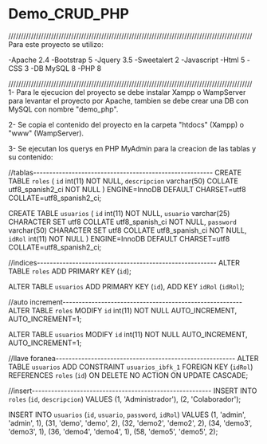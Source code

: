 # Demo_CRUD_PHP


/////////////////////////////////////////////////////////////////////////////////////////////////
Para este proyecto se utilizo:

-Apache 2.4
-Bootstrap 5
-Jquery 3.5
-Sweetalert 2
-Javascript
-Html 5
-CSS 3
-DB MySQL 8
-PHP 8


/////////////////////////////////////////////////////////////////////////////////////////////////
1- Para le ejecucion del proyecto se debe instalar Xampp o WampServer para levantar el proyecto por Apache, tambien se debe crear una DB con MySQL con nombre "demo_php".

2- Se copia el contenido del proyecto en la carpeta "htdocs" (Xampp) o "www" (WampServer).

3- Se ejecutan los querys en PHP MyAdmin para la creacion de las tablas y su contenido:


//tablas--------------------------------------------------------
CREATE TABLE `roles` (
  `id` int(11) NOT NULL,
  `descripcion` varchar(50) COLLATE utf8_spanish2_ci NOT NULL
) ENGINE=InnoDB DEFAULT CHARSET=utf8 COLLATE=utf8_spanish2_ci;

CREATE TABLE `usuarios` (
  `id` int(11) NOT NULL,
  `usuario` varchar(25) CHARACTER SET utf8 COLLATE utf8_spanish_ci NOT NULL,
  `password` varchar(50) CHARACTER SET utf8 COLLATE utf8_spanish_ci NOT NULL,
  `idRol` int(11) NOT NULL
) ENGINE=InnoDB DEFAULT CHARSET=utf8 COLLATE=utf8_spanish2_ci;

//indices--------------------------------------------------------
ALTER TABLE `roles`
  ADD PRIMARY KEY (`id`);

ALTER TABLE `usuarios`
  ADD PRIMARY KEY (`id`),
  ADD KEY `idRol` (`idRol`);

//auto increment--------------------------------------------------------
ALTER TABLE `roles`
  MODIFY `id` int(11) NOT NULL AUTO_INCREMENT, AUTO_INCREMENT=1;

ALTER TABLE `usuarios`
  MODIFY `id` int(11) NOT NULL AUTO_INCREMENT, AUTO_INCREMENT=1;

//llave foranea--------------------------------------------------------
ALTER TABLE `usuarios`
  ADD CONSTRAINT `usuarios_ibfk_1` FOREIGN KEY (`idRol`) REFERENCES `roles` (`id`) ON DELETE NO ACTION ON UPDATE CASCADE;

//insert--------------------------------------------------------
INSERT INTO `roles` (`id`, `descripcion`) VALUES
(1, 'Administrador'),
(2, 'Colaborador');

INSERT INTO `usuarios` (`id`, `usuario`, `password`, `idRol`) VALUES
(1, 'admin', 'admin', 1),
(31, 'demo', 'demo', 2),
(32, 'demo2', 'demo2', 2),
(34, 'demo3', 'demo3', 1),
(36, 'demo4', 'demo4', 1),
(58, 'demo5', 'demo5', 2);